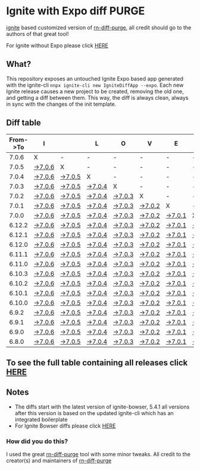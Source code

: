 # Ignite with Expo diff PURGE

[ignite](https://github.com/infinitered/ignite) based customized version of [rn-diff-purge](https://github.com/react-native-community/rn-diff-purge/), all credit should go to the authors of that great tool!

For Ignite without Expo please click [HERE](https://github.com/nirre7/ignite-diff-purge)

## What?

This repository exposes an untouched Ignite Expo based app generated with the ignite-cli
`nnpx ignite-cli new IgniteDiffApp --expo`. Each new Ignite release causes a new project to be created, removing the old one, and getting a diff between them. This way, the diff is always clean, always in sync with the changes of the init template.

## Diff table

| From->To | I                                                                                                 |                                                                                                   | L                                                                                                 | O                                                                                                 | V                                                                                                 | E                                                                                                 |                                                                                                   | D                                                                                                   | I                                                                                                   | F                                                                                                   | F                                                                                                   | S                                                                                                   |                                                                                                     |                                                                                                     |                                                                                                     |                                                                                                    |                                                                                                  |                                                                                                  |                                                                                                  |     |
| -------- | ------------------------------------------------------------------------------------------------- | ------------------------------------------------------------------------------------------------- | ------------------------------------------------------------------------------------------------- | ------------------------------------------------------------------------------------------------- | ------------------------------------------------------------------------------------------------- | ------------------------------------------------------------------------------------------------- | ------------------------------------------------------------------------------------------------- | --------------------------------------------------------------------------------------------------- | --------------------------------------------------------------------------------------------------- | --------------------------------------------------------------------------------------------------- | --------------------------------------------------------------------------------------------------- | --------------------------------------------------------------------------------------------------- | --------------------------------------------------------------------------------------------------- | --------------------------------------------------------------------------------------------------- | --------------------------------------------------------------------------------------------------- | -------------------------------------------------------------------------------------------------- | ------------------------------------------------------------------------------------------------ | ------------------------------------------------------------------------------------------------ | ------------------------------------------------------------------------------------------------ | --- |
| 7.0.6    | X                                                                                                 | -                                                                                                 | -                                                                                                 | -                                                                                                 | -                                                                                                 | -                                                                                                 | -                                                                                                 | -                                                                                                   | -                                                                                                   | -                                                                                                   | -                                                                                                   | -                                                                                                   | -                                                                                                   | -                                                                                                   | -                                                                                                   | -                                                                                                  | -                                                                                                | -                                                                                                | -                                                                                                | -   |
| 7.0.5    | [->7.0.6](https://github.com/nirre7/ignite-expo-diff-purge/compare/release/7.0.5..release/7.0.6)  | X                                                                                                 | -                                                                                                 | -                                                                                                 | -                                                                                                 | -                                                                                                 | -                                                                                                 | -                                                                                                   | -                                                                                                   | -                                                                                                   | -                                                                                                   | -                                                                                                   | -                                                                                                   | -                                                                                                   | -                                                                                                   | -                                                                                                  | -                                                                                                | -                                                                                                | -                                                                                                | -   |
| 7.0.4    | [->7.0.6](https://github.com/nirre7/ignite-expo-diff-purge/compare/release/7.0.4..release/7.0.6)  | [->7.0.5](https://github.com/nirre7/ignite-expo-diff-purge/compare/release/7.0.4..release/7.0.5)  | X                                                                                                 | -                                                                                                 | -                                                                                                 | -                                                                                                 | -                                                                                                 | -                                                                                                   | -                                                                                                   | -                                                                                                   | -                                                                                                   | -                                                                                                   | -                                                                                                   | -                                                                                                   | -                                                                                                   | -                                                                                                  | -                                                                                                | -                                                                                                | -                                                                                                | -   |
| 7.0.3    | [->7.0.6](https://github.com/nirre7/ignite-expo-diff-purge/compare/release/7.0.3..release/7.0.6)  | [->7.0.5](https://github.com/nirre7/ignite-expo-diff-purge/compare/release/7.0.3..release/7.0.5)  | [->7.0.4](https://github.com/nirre7/ignite-expo-diff-purge/compare/release/7.0.3..release/7.0.4)  | X                                                                                                 | -                                                                                                 | -                                                                                                 | -                                                                                                 | -                                                                                                   | -                                                                                                   | -                                                                                                   | -                                                                                                   | -                                                                                                   | -                                                                                                   | -                                                                                                   | -                                                                                                   | -                                                                                                  | -                                                                                                | -                                                                                                | -                                                                                                | -   |
| 7.0.2    | [->7.0.6](https://github.com/nirre7/ignite-expo-diff-purge/compare/release/7.0.2..release/7.0.6)  | [->7.0.5](https://github.com/nirre7/ignite-expo-diff-purge/compare/release/7.0.2..release/7.0.5)  | [->7.0.4](https://github.com/nirre7/ignite-expo-diff-purge/compare/release/7.0.2..release/7.0.4)  | [->7.0.3](https://github.com/nirre7/ignite-expo-diff-purge/compare/release/7.0.2..release/7.0.3)  | X                                                                                                 | -                                                                                                 | -                                                                                                 | -                                                                                                   | -                                                                                                   | -                                                                                                   | -                                                                                                   | -                                                                                                   | -                                                                                                   | -                                                                                                   | -                                                                                                   | -                                                                                                  | -                                                                                                | -                                                                                                | -                                                                                                | -   |
| 7.0.1    | [->7.0.6](https://github.com/nirre7/ignite-expo-diff-purge/compare/release/7.0.1..release/7.0.6)  | [->7.0.5](https://github.com/nirre7/ignite-expo-diff-purge/compare/release/7.0.1..release/7.0.5)  | [->7.0.4](https://github.com/nirre7/ignite-expo-diff-purge/compare/release/7.0.1..release/7.0.4)  | [->7.0.3](https://github.com/nirre7/ignite-expo-diff-purge/compare/release/7.0.1..release/7.0.3)  | [->7.0.2](https://github.com/nirre7/ignite-expo-diff-purge/compare/release/7.0.1..release/7.0.2)  | X                                                                                                 | -                                                                                                 | -                                                                                                   | -                                                                                                   | -                                                                                                   | -                                                                                                   | -                                                                                                   | -                                                                                                   | -                                                                                                   | -                                                                                                   | -                                                                                                  | -                                                                                                | -                                                                                                | -                                                                                                | -   |
| 7.0.0    | [->7.0.6](https://github.com/nirre7/ignite-expo-diff-purge/compare/release/7.0.0..release/7.0.6)  | [->7.0.5](https://github.com/nirre7/ignite-expo-diff-purge/compare/release/7.0.0..release/7.0.5)  | [->7.0.4](https://github.com/nirre7/ignite-expo-diff-purge/compare/release/7.0.0..release/7.0.4)  | [->7.0.3](https://github.com/nirre7/ignite-expo-diff-purge/compare/release/7.0.0..release/7.0.3)  | [->7.0.2](https://github.com/nirre7/ignite-expo-diff-purge/compare/release/7.0.0..release/7.0.2)  | [->7.0.1](https://github.com/nirre7/ignite-expo-diff-purge/compare/release/7.0.0..release/7.0.1)  | X                                                                                                 | -                                                                                                   | -                                                                                                   | -                                                                                                   | -                                                                                                   | -                                                                                                   | -                                                                                                   | -                                                                                                   | -                                                                                                   | -                                                                                                  | -                                                                                                | -                                                                                                | -                                                                                                | -   |
| 6.12.2   | [->7.0.6](https://github.com/nirre7/ignite-expo-diff-purge/compare/release/6.12.2..release/7.0.6) | [->7.0.5](https://github.com/nirre7/ignite-expo-diff-purge/compare/release/6.12.2..release/7.0.5) | [->7.0.4](https://github.com/nirre7/ignite-expo-diff-purge/compare/release/6.12.2..release/7.0.4) | [->7.0.3](https://github.com/nirre7/ignite-expo-diff-purge/compare/release/6.12.2..release/7.0.3) | [->7.0.2](https://github.com/nirre7/ignite-expo-diff-purge/compare/release/6.12.2..release/7.0.2) | [->7.0.1](https://github.com/nirre7/ignite-expo-diff-purge/compare/release/6.12.2..release/7.0.1) | [->7.0.0](https://github.com/nirre7/ignite-expo-diff-purge/compare/release/6.12.2..release/7.0.0) | X                                                                                                   | -                                                                                                   | -                                                                                                   | -                                                                                                   | -                                                                                                   | -                                                                                                   | -                                                                                                   | -                                                                                                   | -                                                                                                  | -                                                                                                | -                                                                                                | -                                                                                                | -   |
| 6.12.1   | [->7.0.6](https://github.com/nirre7/ignite-expo-diff-purge/compare/release/6.12.1..release/7.0.6) | [->7.0.5](https://github.com/nirre7/ignite-expo-diff-purge/compare/release/6.12.1..release/7.0.5) | [->7.0.4](https://github.com/nirre7/ignite-expo-diff-purge/compare/release/6.12.1..release/7.0.4) | [->7.0.3](https://github.com/nirre7/ignite-expo-diff-purge/compare/release/6.12.1..release/7.0.3) | [->7.0.2](https://github.com/nirre7/ignite-expo-diff-purge/compare/release/6.12.1..release/7.0.2) | [->7.0.1](https://github.com/nirre7/ignite-expo-diff-purge/compare/release/6.12.1..release/7.0.1) | [->7.0.0](https://github.com/nirre7/ignite-expo-diff-purge/compare/release/6.12.1..release/7.0.0) | [->6.12.2](https://github.com/nirre7/ignite-expo-diff-purge/compare/release/6.12.1..release/6.12.2) | X                                                                                                   | -                                                                                                   | -                                                                                                   | -                                                                                                   | -                                                                                                   | -                                                                                                   | -                                                                                                   | -                                                                                                  | -                                                                                                | -                                                                                                | -                                                                                                | -   |
| 6.12.0   | [->7.0.6](https://github.com/nirre7/ignite-expo-diff-purge/compare/release/6.12.0..release/7.0.6) | [->7.0.5](https://github.com/nirre7/ignite-expo-diff-purge/compare/release/6.12.0..release/7.0.5) | [->7.0.4](https://github.com/nirre7/ignite-expo-diff-purge/compare/release/6.12.0..release/7.0.4) | [->7.0.3](https://github.com/nirre7/ignite-expo-diff-purge/compare/release/6.12.0..release/7.0.3) | [->7.0.2](https://github.com/nirre7/ignite-expo-diff-purge/compare/release/6.12.0..release/7.0.2) | [->7.0.1](https://github.com/nirre7/ignite-expo-diff-purge/compare/release/6.12.0..release/7.0.1) | [->7.0.0](https://github.com/nirre7/ignite-expo-diff-purge/compare/release/6.12.0..release/7.0.0) | [->6.12.2](https://github.com/nirre7/ignite-expo-diff-purge/compare/release/6.12.0..release/6.12.2) | [->6.12.1](https://github.com/nirre7/ignite-expo-diff-purge/compare/release/6.12.0..release/6.12.1) | X                                                                                                   | -                                                                                                   | -                                                                                                   | -                                                                                                   | -                                                                                                   | -                                                                                                   | -                                                                                                  | -                                                                                                | -                                                                                                | -                                                                                                | -   |
| 6.11.1   | [->7.0.6](https://github.com/nirre7/ignite-expo-diff-purge/compare/release/6.11.1..release/7.0.6) | [->7.0.5](https://github.com/nirre7/ignite-expo-diff-purge/compare/release/6.11.1..release/7.0.5) | [->7.0.4](https://github.com/nirre7/ignite-expo-diff-purge/compare/release/6.11.1..release/7.0.4) | [->7.0.3](https://github.com/nirre7/ignite-expo-diff-purge/compare/release/6.11.1..release/7.0.3) | [->7.0.2](https://github.com/nirre7/ignite-expo-diff-purge/compare/release/6.11.1..release/7.0.2) | [->7.0.1](https://github.com/nirre7/ignite-expo-diff-purge/compare/release/6.11.1..release/7.0.1) | [->7.0.0](https://github.com/nirre7/ignite-expo-diff-purge/compare/release/6.11.1..release/7.0.0) | [->6.12.2](https://github.com/nirre7/ignite-expo-diff-purge/compare/release/6.11.1..release/6.12.2) | [->6.12.1](https://github.com/nirre7/ignite-expo-diff-purge/compare/release/6.11.1..release/6.12.1) | [->6.12.0](https://github.com/nirre7/ignite-expo-diff-purge/compare/release/6.11.1..release/6.12.0) | X                                                                                                   | -                                                                                                   | -                                                                                                   | -                                                                                                   | -                                                                                                   | -                                                                                                  | -                                                                                                | -                                                                                                | -                                                                                                | -   |
| 6.11.0   | [->7.0.6](https://github.com/nirre7/ignite-expo-diff-purge/compare/release/6.11.0..release/7.0.6) | [->7.0.5](https://github.com/nirre7/ignite-expo-diff-purge/compare/release/6.11.0..release/7.0.5) | [->7.0.4](https://github.com/nirre7/ignite-expo-diff-purge/compare/release/6.11.0..release/7.0.4) | [->7.0.3](https://github.com/nirre7/ignite-expo-diff-purge/compare/release/6.11.0..release/7.0.3) | [->7.0.2](https://github.com/nirre7/ignite-expo-diff-purge/compare/release/6.11.0..release/7.0.2) | [->7.0.1](https://github.com/nirre7/ignite-expo-diff-purge/compare/release/6.11.0..release/7.0.1) | [->7.0.0](https://github.com/nirre7/ignite-expo-diff-purge/compare/release/6.11.0..release/7.0.0) | [->6.12.2](https://github.com/nirre7/ignite-expo-diff-purge/compare/release/6.11.0..release/6.12.2) | [->6.12.1](https://github.com/nirre7/ignite-expo-diff-purge/compare/release/6.11.0..release/6.12.1) | [->6.12.0](https://github.com/nirre7/ignite-expo-diff-purge/compare/release/6.11.0..release/6.12.0) | [->6.11.1](https://github.com/nirre7/ignite-expo-diff-purge/compare/release/6.11.0..release/6.11.1) | X                                                                                                   | -                                                                                                   | -                                                                                                   | -                                                                                                   | -                                                                                                  | -                                                                                                | -                                                                                                | -                                                                                                | -   |
| 6.10.3   | [->7.0.6](https://github.com/nirre7/ignite-expo-diff-purge/compare/release/6.10.3..release/7.0.6) | [->7.0.5](https://github.com/nirre7/ignite-expo-diff-purge/compare/release/6.10.3..release/7.0.5) | [->7.0.4](https://github.com/nirre7/ignite-expo-diff-purge/compare/release/6.10.3..release/7.0.4) | [->7.0.3](https://github.com/nirre7/ignite-expo-diff-purge/compare/release/6.10.3..release/7.0.3) | [->7.0.2](https://github.com/nirre7/ignite-expo-diff-purge/compare/release/6.10.3..release/7.0.2) | [->7.0.1](https://github.com/nirre7/ignite-expo-diff-purge/compare/release/6.10.3..release/7.0.1) | [->7.0.0](https://github.com/nirre7/ignite-expo-diff-purge/compare/release/6.10.3..release/7.0.0) | [->6.12.2](https://github.com/nirre7/ignite-expo-diff-purge/compare/release/6.10.3..release/6.12.2) | [->6.12.1](https://github.com/nirre7/ignite-expo-diff-purge/compare/release/6.10.3..release/6.12.1) | [->6.12.0](https://github.com/nirre7/ignite-expo-diff-purge/compare/release/6.10.3..release/6.12.0) | [->6.11.1](https://github.com/nirre7/ignite-expo-diff-purge/compare/release/6.10.3..release/6.11.1) | [->6.11.0](https://github.com/nirre7/ignite-expo-diff-purge/compare/release/6.10.3..release/6.11.0) | X                                                                                                   | -                                                                                                   | -                                                                                                   | -                                                                                                  | -                                                                                                | -                                                                                                | -                                                                                                | -   |
| 6.10.2   | [->7.0.6](https://github.com/nirre7/ignite-expo-diff-purge/compare/release/6.10.2..release/7.0.6) | [->7.0.5](https://github.com/nirre7/ignite-expo-diff-purge/compare/release/6.10.2..release/7.0.5) | [->7.0.4](https://github.com/nirre7/ignite-expo-diff-purge/compare/release/6.10.2..release/7.0.4) | [->7.0.3](https://github.com/nirre7/ignite-expo-diff-purge/compare/release/6.10.2..release/7.0.3) | [->7.0.2](https://github.com/nirre7/ignite-expo-diff-purge/compare/release/6.10.2..release/7.0.2) | [->7.0.1](https://github.com/nirre7/ignite-expo-diff-purge/compare/release/6.10.2..release/7.0.1) | [->7.0.0](https://github.com/nirre7/ignite-expo-diff-purge/compare/release/6.10.2..release/7.0.0) | [->6.12.2](https://github.com/nirre7/ignite-expo-diff-purge/compare/release/6.10.2..release/6.12.2) | [->6.12.1](https://github.com/nirre7/ignite-expo-diff-purge/compare/release/6.10.2..release/6.12.1) | [->6.12.0](https://github.com/nirre7/ignite-expo-diff-purge/compare/release/6.10.2..release/6.12.0) | [->6.11.1](https://github.com/nirre7/ignite-expo-diff-purge/compare/release/6.10.2..release/6.11.1) | [->6.11.0](https://github.com/nirre7/ignite-expo-diff-purge/compare/release/6.10.2..release/6.11.0) | [->6.10.3](https://github.com/nirre7/ignite-expo-diff-purge/compare/release/6.10.2..release/6.10.3) | X                                                                                                   | -                                                                                                   | -                                                                                                  | -                                                                                                | -                                                                                                | -                                                                                                | -   |
| 6.10.1   | [->7.0.6](https://github.com/nirre7/ignite-expo-diff-purge/compare/release/6.10.1..release/7.0.6) | [->7.0.5](https://github.com/nirre7/ignite-expo-diff-purge/compare/release/6.10.1..release/7.0.5) | [->7.0.4](https://github.com/nirre7/ignite-expo-diff-purge/compare/release/6.10.1..release/7.0.4) | [->7.0.3](https://github.com/nirre7/ignite-expo-diff-purge/compare/release/6.10.1..release/7.0.3) | [->7.0.2](https://github.com/nirre7/ignite-expo-diff-purge/compare/release/6.10.1..release/7.0.2) | [->7.0.1](https://github.com/nirre7/ignite-expo-diff-purge/compare/release/6.10.1..release/7.0.1) | [->7.0.0](https://github.com/nirre7/ignite-expo-diff-purge/compare/release/6.10.1..release/7.0.0) | [->6.12.2](https://github.com/nirre7/ignite-expo-diff-purge/compare/release/6.10.1..release/6.12.2) | [->6.12.1](https://github.com/nirre7/ignite-expo-diff-purge/compare/release/6.10.1..release/6.12.1) | [->6.12.0](https://github.com/nirre7/ignite-expo-diff-purge/compare/release/6.10.1..release/6.12.0) | [->6.11.1](https://github.com/nirre7/ignite-expo-diff-purge/compare/release/6.10.1..release/6.11.1) | [->6.11.0](https://github.com/nirre7/ignite-expo-diff-purge/compare/release/6.10.1..release/6.11.0) | [->6.10.3](https://github.com/nirre7/ignite-expo-diff-purge/compare/release/6.10.1..release/6.10.3) | [->6.10.2](https://github.com/nirre7/ignite-expo-diff-purge/compare/release/6.10.1..release/6.10.2) | X                                                                                                   | -                                                                                                  | -                                                                                                | -                                                                                                | -                                                                                                | -   |
| 6.10.0   | [->7.0.6](https://github.com/nirre7/ignite-expo-diff-purge/compare/release/6.10.0..release/7.0.6) | [->7.0.5](https://github.com/nirre7/ignite-expo-diff-purge/compare/release/6.10.0..release/7.0.5) | [->7.0.4](https://github.com/nirre7/ignite-expo-diff-purge/compare/release/6.10.0..release/7.0.4) | [->7.0.3](https://github.com/nirre7/ignite-expo-diff-purge/compare/release/6.10.0..release/7.0.3) | [->7.0.2](https://github.com/nirre7/ignite-expo-diff-purge/compare/release/6.10.0..release/7.0.2) | [->7.0.1](https://github.com/nirre7/ignite-expo-diff-purge/compare/release/6.10.0..release/7.0.1) | [->7.0.0](https://github.com/nirre7/ignite-expo-diff-purge/compare/release/6.10.0..release/7.0.0) | [->6.12.2](https://github.com/nirre7/ignite-expo-diff-purge/compare/release/6.10.0..release/6.12.2) | [->6.12.1](https://github.com/nirre7/ignite-expo-diff-purge/compare/release/6.10.0..release/6.12.1) | [->6.12.0](https://github.com/nirre7/ignite-expo-diff-purge/compare/release/6.10.0..release/6.12.0) | [->6.11.1](https://github.com/nirre7/ignite-expo-diff-purge/compare/release/6.10.0..release/6.11.1) | [->6.11.0](https://github.com/nirre7/ignite-expo-diff-purge/compare/release/6.10.0..release/6.11.0) | [->6.10.3](https://github.com/nirre7/ignite-expo-diff-purge/compare/release/6.10.0..release/6.10.3) | [->6.10.2](https://github.com/nirre7/ignite-expo-diff-purge/compare/release/6.10.0..release/6.10.2) | [->6.10.1](https://github.com/nirre7/ignite-expo-diff-purge/compare/release/6.10.0..release/6.10.1) | X                                                                                                  | -                                                                                                | -                                                                                                | -                                                                                                | -   |
| 6.9.2    | [->7.0.6](https://github.com/nirre7/ignite-expo-diff-purge/compare/release/6.9.2..release/7.0.6)  | [->7.0.5](https://github.com/nirre7/ignite-expo-diff-purge/compare/release/6.9.2..release/7.0.5)  | [->7.0.4](https://github.com/nirre7/ignite-expo-diff-purge/compare/release/6.9.2..release/7.0.4)  | [->7.0.3](https://github.com/nirre7/ignite-expo-diff-purge/compare/release/6.9.2..release/7.0.3)  | [->7.0.2](https://github.com/nirre7/ignite-expo-diff-purge/compare/release/6.9.2..release/7.0.2)  | [->7.0.1](https://github.com/nirre7/ignite-expo-diff-purge/compare/release/6.9.2..release/7.0.1)  | [->7.0.0](https://github.com/nirre7/ignite-expo-diff-purge/compare/release/6.9.2..release/7.0.0)  | [->6.12.2](https://github.com/nirre7/ignite-expo-diff-purge/compare/release/6.9.2..release/6.12.2)  | [->6.12.1](https://github.com/nirre7/ignite-expo-diff-purge/compare/release/6.9.2..release/6.12.1)  | [->6.12.0](https://github.com/nirre7/ignite-expo-diff-purge/compare/release/6.9.2..release/6.12.0)  | [->6.11.1](https://github.com/nirre7/ignite-expo-diff-purge/compare/release/6.9.2..release/6.11.1)  | [->6.11.0](https://github.com/nirre7/ignite-expo-diff-purge/compare/release/6.9.2..release/6.11.0)  | [->6.10.3](https://github.com/nirre7/ignite-expo-diff-purge/compare/release/6.9.2..release/6.10.3)  | [->6.10.2](https://github.com/nirre7/ignite-expo-diff-purge/compare/release/6.9.2..release/6.10.2)  | [->6.10.1](https://github.com/nirre7/ignite-expo-diff-purge/compare/release/6.9.2..release/6.10.1)  | [->6.10.0](https://github.com/nirre7/ignite-expo-diff-purge/compare/release/6.9.2..release/6.10.0) | X                                                                                                | -                                                                                                | -                                                                                                | -   |
| 6.9.1    | [->7.0.6](https://github.com/nirre7/ignite-expo-diff-purge/compare/release/6.9.1..release/7.0.6)  | [->7.0.5](https://github.com/nirre7/ignite-expo-diff-purge/compare/release/6.9.1..release/7.0.5)  | [->7.0.4](https://github.com/nirre7/ignite-expo-diff-purge/compare/release/6.9.1..release/7.0.4)  | [->7.0.3](https://github.com/nirre7/ignite-expo-diff-purge/compare/release/6.9.1..release/7.0.3)  | [->7.0.2](https://github.com/nirre7/ignite-expo-diff-purge/compare/release/6.9.1..release/7.0.2)  | [->7.0.1](https://github.com/nirre7/ignite-expo-diff-purge/compare/release/6.9.1..release/7.0.1)  | [->7.0.0](https://github.com/nirre7/ignite-expo-diff-purge/compare/release/6.9.1..release/7.0.0)  | [->6.12.2](https://github.com/nirre7/ignite-expo-diff-purge/compare/release/6.9.1..release/6.12.2)  | [->6.12.1](https://github.com/nirre7/ignite-expo-diff-purge/compare/release/6.9.1..release/6.12.1)  | [->6.12.0](https://github.com/nirre7/ignite-expo-diff-purge/compare/release/6.9.1..release/6.12.0)  | [->6.11.1](https://github.com/nirre7/ignite-expo-diff-purge/compare/release/6.9.1..release/6.11.1)  | [->6.11.0](https://github.com/nirre7/ignite-expo-diff-purge/compare/release/6.9.1..release/6.11.0)  | [->6.10.3](https://github.com/nirre7/ignite-expo-diff-purge/compare/release/6.9.1..release/6.10.3)  | [->6.10.2](https://github.com/nirre7/ignite-expo-diff-purge/compare/release/6.9.1..release/6.10.2)  | [->6.10.1](https://github.com/nirre7/ignite-expo-diff-purge/compare/release/6.9.1..release/6.10.1)  | [->6.10.0](https://github.com/nirre7/ignite-expo-diff-purge/compare/release/6.9.1..release/6.10.0) | [->6.9.2](https://github.com/nirre7/ignite-expo-diff-purge/compare/release/6.9.1..release/6.9.2) | X                                                                                                | -                                                                                                | -   |
| 6.9.0    | [->7.0.6](https://github.com/nirre7/ignite-expo-diff-purge/compare/release/6.9.0..release/7.0.6)  | [->7.0.5](https://github.com/nirre7/ignite-expo-diff-purge/compare/release/6.9.0..release/7.0.5)  | [->7.0.4](https://github.com/nirre7/ignite-expo-diff-purge/compare/release/6.9.0..release/7.0.4)  | [->7.0.3](https://github.com/nirre7/ignite-expo-diff-purge/compare/release/6.9.0..release/7.0.3)  | [->7.0.2](https://github.com/nirre7/ignite-expo-diff-purge/compare/release/6.9.0..release/7.0.2)  | [->7.0.1](https://github.com/nirre7/ignite-expo-diff-purge/compare/release/6.9.0..release/7.0.1)  | [->7.0.0](https://github.com/nirre7/ignite-expo-diff-purge/compare/release/6.9.0..release/7.0.0)  | [->6.12.2](https://github.com/nirre7/ignite-expo-diff-purge/compare/release/6.9.0..release/6.12.2)  | [->6.12.1](https://github.com/nirre7/ignite-expo-diff-purge/compare/release/6.9.0..release/6.12.1)  | [->6.12.0](https://github.com/nirre7/ignite-expo-diff-purge/compare/release/6.9.0..release/6.12.0)  | [->6.11.1](https://github.com/nirre7/ignite-expo-diff-purge/compare/release/6.9.0..release/6.11.1)  | [->6.11.0](https://github.com/nirre7/ignite-expo-diff-purge/compare/release/6.9.0..release/6.11.0)  | [->6.10.3](https://github.com/nirre7/ignite-expo-diff-purge/compare/release/6.9.0..release/6.10.3)  | [->6.10.2](https://github.com/nirre7/ignite-expo-diff-purge/compare/release/6.9.0..release/6.10.2)  | [->6.10.1](https://github.com/nirre7/ignite-expo-diff-purge/compare/release/6.9.0..release/6.10.1)  | [->6.10.0](https://github.com/nirre7/ignite-expo-diff-purge/compare/release/6.9.0..release/6.10.0) | [->6.9.2](https://github.com/nirre7/ignite-expo-diff-purge/compare/release/6.9.0..release/6.9.2) | [->6.9.1](https://github.com/nirre7/ignite-expo-diff-purge/compare/release/6.9.0..release/6.9.1) | X                                                                                                | -   |
| 6.8.0    | [->7.0.6](https://github.com/nirre7/ignite-expo-diff-purge/compare/release/6.8.0..release/7.0.6)  | [->7.0.5](https://github.com/nirre7/ignite-expo-diff-purge/compare/release/6.8.0..release/7.0.5)  | [->7.0.4](https://github.com/nirre7/ignite-expo-diff-purge/compare/release/6.8.0..release/7.0.4)  | [->7.0.3](https://github.com/nirre7/ignite-expo-diff-purge/compare/release/6.8.0..release/7.0.3)  | [->7.0.2](https://github.com/nirre7/ignite-expo-diff-purge/compare/release/6.8.0..release/7.0.2)  | [->7.0.1](https://github.com/nirre7/ignite-expo-diff-purge/compare/release/6.8.0..release/7.0.1)  | [->7.0.0](https://github.com/nirre7/ignite-expo-diff-purge/compare/release/6.8.0..release/7.0.0)  | [->6.12.2](https://github.com/nirre7/ignite-expo-diff-purge/compare/release/6.8.0..release/6.12.2)  | [->6.12.1](https://github.com/nirre7/ignite-expo-diff-purge/compare/release/6.8.0..release/6.12.1)  | [->6.12.0](https://github.com/nirre7/ignite-expo-diff-purge/compare/release/6.8.0..release/6.12.0)  | [->6.11.1](https://github.com/nirre7/ignite-expo-diff-purge/compare/release/6.8.0..release/6.11.1)  | [->6.11.0](https://github.com/nirre7/ignite-expo-diff-purge/compare/release/6.8.0..release/6.11.0)  | [->6.10.3](https://github.com/nirre7/ignite-expo-diff-purge/compare/release/6.8.0..release/6.10.3)  | [->6.10.2](https://github.com/nirre7/ignite-expo-diff-purge/compare/release/6.8.0..release/6.10.2)  | [->6.10.1](https://github.com/nirre7/ignite-expo-diff-purge/compare/release/6.8.0..release/6.10.1)  | [->6.10.0](https://github.com/nirre7/ignite-expo-diff-purge/compare/release/6.8.0..release/6.10.0) | [->6.9.2](https://github.com/nirre7/ignite-expo-diff-purge/compare/release/6.8.0..release/6.9.2) | [->6.9.1](https://github.com/nirre7/ignite-expo-diff-purge/compare/release/6.8.0..release/6.9.1) | [->6.9.0](https://github.com/nirre7/ignite-expo-diff-purge/compare/release/6.8.0..release/6.9.0) | X   |

## To see the full table containing all releases click [HERE](https://nirre7.github.io/ignite-expo-diff-purge/)

## Notes

- The diffs start with the latest version of ignite-bowser, 5.4.1 all versions after this version is based on the updated ignite-cli which has an integrated boilerplate
- For Ignite Bowser diffs please click [HERE](https://github.com/nirre7/ignite-bowser-diff-purge)

### How did you do this?

I used the great [rn-diff-purge](https://github.com/react-native-community/rn-diff-purge/) tool with some minor tweaks.
All credit to the creator(s) and maintainers of [rn-diff-purge](https://github.com/react-native-community/rn-diff-purge/)

